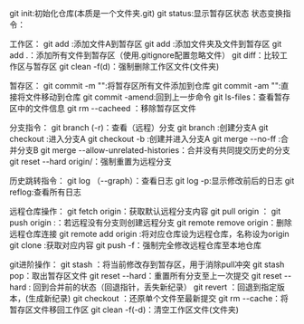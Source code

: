 git init:初始化仓库(本质是一个文件夹.git)
git status:显示暂存区状态
状态变换指令：

工作区：
git add <filenameA>:添加文件A到暂存区
git add <dirname>:添加文件夹及文件到暂存区
git add .：添加所有文件到暂存区（使用.gitignore配置忽略文件）
git diff：比较工作区与暂存区
git clean -f(d)：强制删除工作区文件(文件夹)

暂存区：
git commit -m "<messagename>":将暂存区所有文件添加到仓库
git commit -am "<messagename>":直接将文件移动到仓库
git commit -amend:回到上一步命令
git ls-files：查看暂存区中的文件信息
git rm --cacheed <filename>：移除暂存区文件

分支指令：
git branch (-r)：查看（远程）分支
git branch <branchname-A>:创建分支A 
git checkout <branchname-A>:进入分支A
git checkout -b <branchname-A>:创建并进入分支A
git merge --no-ff <branchname-B>:合并分支B
git merge <branchname-B> --allow-unrelated-histories：合并没有共同提交历史的分支
git reset --hard origin/<branchnameB>：强制重置为远程分支

历史跳转指令：
git log （--graph）：查看日志
git log -p:显示修改前后的日志
git reflog:查看所有日志

远程仓库操作：
git fetch origin：获取默认远程分支内容
git pull origin <remotebranchname>：<localbranchname>
git push origin <localbranchname>:<remotebranchname>：若远程没有分支则创建远程分支
git remote remove origin：删除远程仓库连接
git remote add origin <ssh>:将对应仓库设为远程仓库，名称设为origin
git clone <ssh>:获取对应内容
git push -f：强制完全修改远程仓库至本地仓库


git进阶操作：
git stash ：将当前修改存到暂存区，用于消除pull冲突
git stash pop：取出暂存区文件
git reset --hard：重置所有分支至上一次提交
git reset --hard <hashvalueA>: 回到合并前的状态（回退指针，丢失新纪录）
git revert <hashvalueA>：回退到指定版本，(生成新纪录)
git checkout <filename>：还原单个文件至最新提交
git rm --cache：将暂存区文件移回工作区
git clean -f(-d)：清空工作区文件(文件夹)
